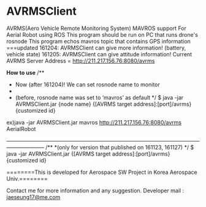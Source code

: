 # AVRMSClient
AVRMS(Aero Vehicle Remote Monitoring System)
MAVROS support
For Aerial Robot using ROS
This program should be run on PC that runs drone's rosnode
This program echos mavros topic that contains GPS information
===updated
161204: AVRMSClient can give more information! (battery, vehicle state)
161205: AVRMSClient can give attitude information!
Current AVRMS Server Address = http://211.217.156.76:8080/avrms

****How to use****
/**
 * Now (after 161204)! We can set rosnode name to monitor
 *
 * (before, rosnode name was set to ‘mavros’ as default
 */
$ java -jar AVRMSClient.jar {node name} {[AVRMS target address]:[port]/avrms} {customized id}

ex)java -jar AVRMSClient.jar mavros http://211.217.156.76:8080/avrms AerialRobot

———————————————————————————————————————————
/**
 *(only for version that published on 161123, 161127)
 */
$ java -jar AVRMSClient.jar {[AVRMS target address]:[port]/avrms} {customized id}


========This is developed for Aerospace SW Project in Korea Aerospace Univ.========

Contact me for more information and any suggestion.
Developer mail : jaeseung17@me.com
